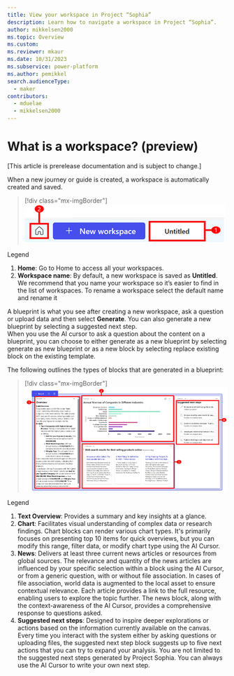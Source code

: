 ```yaml
---
title: View your workspace in Project “Sophia”
description: Learn how to navigate a workspace in Project “Sophia”.
author: mikkelsen2000
ms.topic: Overview
ms.custom: 
ms.reviewer: mkaur
ms.date: 10/31/2023
ms.subservice: power-platform
ms.author: pemikkel
search.audienceType:
  - maker
contributors:
  - mduelae
  - mikkelsen2000
---
```


# What is a workspace? (preview)

[This article is prerelease documentation and is subject to change.]

When a new journey or guide is created, a workspace is automatically created and saved. 

> [!div class="mx-imgBorder"]
> ![Workspaces.](media/workspace-1.png)

Legend

1. **Home**: Go to Home to access all your workspaces.
2. **Workspace name**:  By default, a new workspace is saved as **Untitled**. We recommend that you name your workspace so it’s easier to find in the list of workspaces. To rename a workspace select the default name and rename it

A blueprint is what you see after creating a new workspace, ask a question or upload data and then select **Generate**. You can also generate a new blueprint by selecting a suggested next step.  
When you use the AI cursor to ask a question about the content on a blueprint, you can choose to either generate as a new blueprint by selecting generate as new blueprint or as a new block by selecting replace existing block on the existing template.   

The following outlines the types of blocks that are generated in a blueprint:

> [!div class="mx-imgBorder"]
> ![Workspace blocks.](media/workspace-blocks.png)


Legend

1. **Text Overview**: Provides a summary and key insights at a glance.
2. **Chart**: Facilitates visual understanding of complex data or research findings. Chart blocks can render various chart types. It's primarily focuses on presenting top 10 items for quick overviews, but you can modify this range, filter data, or modify chart type using the AI Cursor. 
3. **News**: Delivers at least three current news articles or resources from global sources.  The relevance and quantity of the news articles are influenced by your specific selection within a block using the AI Cursor, or from a generic question, with or without file association. In cases of file association, world data is augmented to the local asset to ensure contextual relevance. Each article provides a link to the full resource, enabling users to explore the topic further. The news block, along with the context-awareness of the AI Cursor, provides a comprehensive response to questions asked.
4. **Suggested next steps**: Designed to inspire deeper explorations or actions based on the information currently available on the canvas. Every time you interact with the system either by asking questions or uploading files, the suggested next step block suggests up to five next actions that you can try to expand your analysis.
You are not limited to the suggested next steps generated by Project Sophia. You can always use the AI Cursor to write your own next step. 


